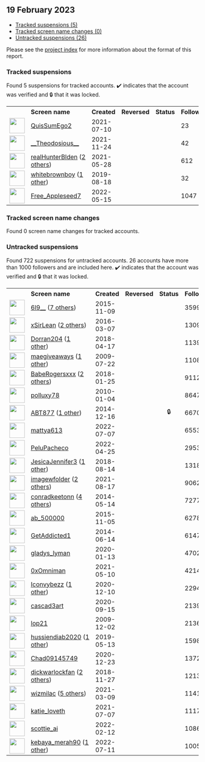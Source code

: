 ## 19 February 2023

* [Tracked suspensions (5)](#tracked-suspensions)
* [Tracked screen name changes (0)](#tracked-screen-name-changes)
* [Untracked suspensions (26)](#untracked-suspensions)

Please see the [project index](https://github.com/travisbrown/twitter-watch) for more information about the format of this report.

### Tracked suspensions

Found 5 suspensions for tracked accounts.
  ✔️ indicates that the account was verified and 🔒 that it was locked.

<table>
    <tr>
        <th></th>
        <th align="left">Screen name</th>
        <th align="left">Created</th>
        <th align="left">Reversed</th>
        <th align="left">Status</th>
        <th align="left">Followers</th>
        <th align="left">Ranking</th></tr>
    </tr>
        <tr>
            <td><a href="https://twitter.com/intent/user?user_id=1413983116696375296">
                <img src="https://pbs.twimg.com/profile_images/1584705823221088256/tlC9uSIr_normal.jpg" width="40px" height="40px" align="center"/></a>
            </td>
            <td>
                <a href="https://twitter.com/QuisSumEgo2">QuisSumEgo2</a></td>
            <td>2021-07-10</td>
            <td></td>
            <td align="center"></td>
            <td>23</td>
            <td>12048</td>
        </tr>
        <tr>
            <td><a href="https://twitter.com/intent/user?user_id=1463651547406114823">
                <img src="https://pbs.twimg.com/profile_images/1561551590934417409/pk03gn7-_normal.jpg" width="40px" height="40px" align="center"/></a>
            </td>
            <td>
                <a href="https://twitter.com/__Theodosious__">__Theodosious__</a></td>
            <td>2021-11-24</td>
            <td></td>
            <td align="center"></td>
            <td>42</td>
            <td>13156</td>
        </tr>
        <tr>
            <td><a href="https://twitter.com/intent/user?user_id=1398405663672442889">
                <img src="https://pbs.twimg.com/profile_images/1598685879211638785/nsz5iC70_normal.jpg" width="40px" height="40px" align="center"/></a>
            </td>
            <td>
                <a href="https://twitter.com/realHunterBlden">realHunterBlden</a>&nbsp;(<a href="https://api.memory.lol/v1/tw/id/1398405663672442889">2 others</a>)&nbsp;</td>
            <td>2021-05-28</td>
            <td></td>
            <td align="center"></td>
            <td>612</td>
            <td>87190</td>
        </tr>
        <tr>
            <td><a href="https://twitter.com/intent/user?user_id=1163105198862032896">
                <img src="https://pbs.twimg.com/profile_images/1552051673014493184/GVxRDlxB_normal.jpg" width="40px" height="40px" align="center"/></a>
            </td>
            <td>
                <a href="https://twitter.com/whitebrownboy">whitebrownboy</a>&nbsp;(<a href="https://api.memory.lol/v1/tw/id/1163105198862032896">1 other</a>)&nbsp;</td>
            <td>2019-08-18</td>
            <td></td>
            <td align="center"></td>
            <td>32</td>
            <td>94241</td>
        </tr>
        <tr>
            <td><a href="https://twitter.com/intent/user?user_id=1525861646194905090">
                <img src="https://pbs.twimg.com/profile_images/1535213404805292032/o52xFI8S_normal.jpg" width="40px" height="40px" align="center"/></a>
            </td>
            <td>
                <a href="https://twitter.com/Free_Appleseed7">Free_Appleseed7</a></td>
            <td>2022-05-15</td>
            <td></td>
            <td align="center"></td>
            <td>1047</td>
            <td>95499</td>
        </tr></table>

### Tracked screen name changes

Found 0 screen name changes for tracked accounts.

### Untracked suspensions

Found 722 suspensions for untracked accounts.
26 accounts have more than 1000 followers and are included here.
  ✔️ indicates that the account was verified and 🔒 that it was locked.

<table>
    <tr>
        <th></th>
        <th align="left">Screen name</th>
        <th align="left">Created</th>
        <th align="left">Reversed</th>
        <th align="left">Status</th>
        <th align="left">Followers</th>
    </tr>
        <tr>
            <td><a href="https://twitter.com/intent/user?user_id=4149150267">
                <img src="https://pbs.twimg.com/profile_images/1452734014662586370/zjn99dWG_normal.jpg" width="40px" height="40px" align="center"/></a>
            </td>
            <td>
                <a href="https://twitter.com/6l9__">6l9__</a>&nbsp;(<a href="https://api.memory.lol/v1/tw/id/4149150267">7 others</a>)&nbsp;</td>
            <td>2015-11-09</td>
            <td></td>
            <td align="center"></td>
            <td>359972</td>
        </tr>
        <tr>
            <td><a href="https://twitter.com/intent/user?user_id=706899433099689984">
                <img src="https://pbs.twimg.com/profile_images/1598175373530914816/XsX92pin_normal.jpg" width="40px" height="40px" align="center"/></a>
            </td>
            <td>
                <a href="https://twitter.com/xSirLean">xSirLean</a>&nbsp;(<a href="https://api.memory.lol/v1/tw/id/706899433099689984">2 others</a>)&nbsp;</td>
            <td>2016-03-07</td>
            <td></td>
            <td align="center"></td>
            <td>130929</td>
        </tr>
        <tr>
            <td><a href="https://twitter.com/intent/user?user_id=986190076794343424">
                <img src="https://pbs.twimg.com/profile_images/1508492724760039424/OPflCj73_normal.jpg" width="40px" height="40px" align="center"/></a>
            </td>
            <td>
                <a href="https://twitter.com/Dorran204">Dorran204</a>&nbsp;(<a href="https://api.memory.lol/v1/tw/id/986190076794343424">1 other</a>)&nbsp;</td>
            <td>2018-04-17</td>
            <td></td>
            <td align="center"></td>
            <td>113983</td>
        </tr>
        <tr>
            <td><a href="https://twitter.com/intent/user?user_id=59103386">
                <img src="https://pbs.twimg.com/profile_images/1512720049840476167/kTTTNNxI_normal.jpg" width="40px" height="40px" align="center"/></a>
            </td>
            <td>
                <a href="https://twitter.com/maegiveaways">maegiveaways</a>&nbsp;(<a href="https://api.memory.lol/v1/tw/id/59103386">1 other</a>)&nbsp;</td>
            <td>2009-07-22</td>
            <td></td>
            <td align="center"></td>
            <td>110895</td>
        </tr>
        <tr>
            <td><a href="https://twitter.com/intent/user?user_id=956664783692058624">
                <img src="https://pbs.twimg.com/profile_images/1590871068901707776/-wQY1jcY_normal.jpg" width="40px" height="40px" align="center"/></a>
            </td>
            <td>
                <a href="https://twitter.com/BabeRogersxxx">BabeRogersxxx</a>&nbsp;(<a href="https://api.memory.lol/v1/tw/id/956664783692058624">2 others</a>)&nbsp;</td>
            <td>2018-01-25</td>
            <td></td>
            <td align="center"></td>
            <td>91121</td>
        </tr>
        <tr>
            <td><a href="https://twitter.com/intent/user?user_id=101711457">
                <img src="https://pbs.twimg.com/profile_images/1520943481606209536/ib2VX2Wu_normal.png" width="40px" height="40px" align="center"/></a>
            </td>
            <td>
                <a href="https://twitter.com/polluxy78">polluxy78</a></td>
            <td>2010-01-04</td>
            <td></td>
            <td align="center"></td>
            <td>86479</td>
        </tr>
        <tr>
            <td><a href="https://twitter.com/intent/user?user_id=2932616178">
                <img src="https://pbs.twimg.com/profile_images/1515160194975776774/E6Zru10P_normal.jpg" width="40px" height="40px" align="center"/></a>
            </td>
            <td>
                <a href="https://twitter.com/ABT877">ABT877</a>&nbsp;(<a href="https://api.memory.lol/v1/tw/id/2932616178">1 other</a>)&nbsp;</td>
            <td>2014-12-16</td>
            <td></td>
            <td align="center">🔒</td>
            <td>66704</td>
        </tr>
        <tr>
            <td><a href="https://twitter.com/intent/user?user_id=1545140886174339072">
                <img src="https://pbs.twimg.com/profile_images/1545142353228595200/c8uZ2kdF_normal.jpg" width="40px" height="40px" align="center"/></a>
            </td>
            <td>
                <a href="https://twitter.com/mattya613">mattya613</a></td>
            <td>2022-07-07</td>
            <td></td>
            <td align="center"></td>
            <td>65533</td>
        </tr>
        <tr>
            <td><a href="https://twitter.com/intent/user?user_id=1518595822031622146">
                <img src="https://pbs.twimg.com/profile_images/1540679198640984064/LSst8wkm_normal.jpg" width="40px" height="40px" align="center"/></a>
            </td>
            <td>
                <a href="https://twitter.com/PeluPacheco">PeluPacheco</a></td>
            <td>2022-04-25</td>
            <td></td>
            <td align="center"></td>
            <td>29539</td>
        </tr>
        <tr>
            <td><a href="https://twitter.com/intent/user?user_id=1029262516327669761">
                <img src="https://pbs.twimg.com/profile_images/1428225922591690753/lhkjBII-_normal.jpg" width="40px" height="40px" align="center"/></a>
            </td>
            <td>
                <a href="https://twitter.com/JesicaJennifer3">JesicaJennifer3</a>&nbsp;(<a href="https://api.memory.lol/v1/tw/id/1029262516327669761">1 other</a>)&nbsp;</td>
            <td>2018-08-14</td>
            <td></td>
            <td align="center"></td>
            <td>13185</td>
        </tr>
        <tr>
            <td><a href="https://twitter.com/intent/user?user_id=1427768020290711552">
                <img src="https://pbs.twimg.com/profile_images/1427770838477062144/oT2V4Rlz_normal.jpg" width="40px" height="40px" align="center"/></a>
            </td>
            <td>
                <a href="https://twitter.com/imagewfolder">imagewfolder</a>&nbsp;(<a href="https://api.memory.lol/v1/tw/id/1427768020290711552">2 others</a>)&nbsp;</td>
            <td>2021-08-17</td>
            <td></td>
            <td align="center"></td>
            <td>9062</td>
        </tr>
        <tr>
            <td><a href="https://twitter.com/intent/user?user_id=2493719334">
                <img src="https://pbs.twimg.com/profile_images/908468202430242816/FO5-99cL_normal.jpg" width="40px" height="40px" align="center"/></a>
            </td>
            <td>
                <a href="https://twitter.com/conradkeetonn">conradkeetonn</a>&nbsp;(<a href="https://api.memory.lol/v1/tw/id/2493719334">4 others</a>)&nbsp;</td>
            <td>2014-05-14</td>
            <td></td>
            <td align="center"></td>
            <td>7277</td>
        </tr>
        <tr>
            <td><a href="https://twitter.com/intent/user?user_id=4119679942">
                <img src="https://pbs.twimg.com/profile_images/662264296399859712/WIvdgAjS_normal.jpg" width="40px" height="40px" align="center"/></a>
            </td>
            <td>
                <a href="https://twitter.com/ab_500000">ab_500000</a></td>
            <td>2015-11-05</td>
            <td></td>
            <td align="center"></td>
            <td>6278</td>
        </tr>
        <tr>
            <td><a href="https://twitter.com/intent/user?user_id=2566770290">
                <img src="https://pbs.twimg.com/profile_images/968101890696384512/fxQnitSG_normal.jpg" width="40px" height="40px" align="center"/></a>
            </td>
            <td>
                <a href="https://twitter.com/GetAddicted1">GetAddicted1</a></td>
            <td>2014-06-14</td>
            <td></td>
            <td align="center"></td>
            <td>6147</td>
        </tr>
        <tr>
            <td><a href="https://twitter.com/intent/user?user_id=1216818374153469954">
                <img src="https://pbs.twimg.com/profile_images/1216819065509044224/2QMFT2FW_normal.jpg" width="40px" height="40px" align="center"/></a>
            </td>
            <td>
                <a href="https://twitter.com/gladys_lyman">gladys_lyman</a></td>
            <td>2020-01-13</td>
            <td></td>
            <td align="center"></td>
            <td>4702</td>
        </tr>
        <tr>
            <td><a href="https://twitter.com/intent/user?user_id=1391878914553876486">
                <img src="https://pbs.twimg.com/profile_images/1591943106957656064/PLTRL5Vn_normal.jpg" width="40px" height="40px" align="center"/></a>
            </td>
            <td>
                <a href="https://twitter.com/0xOmniman">0xOmniman</a></td>
            <td>2021-05-10</td>
            <td></td>
            <td align="center"></td>
            <td>4214</td>
        </tr>
        <tr>
            <td><a href="https://twitter.com/intent/user?user_id=1337164112007147526">
                <img src="https://pbs.twimg.com/profile_images/1598240805289922560/xT-XJrjo_normal.jpg" width="40px" height="40px" align="center"/></a>
            </td>
            <td>
                <a href="https://twitter.com/Iconvybezz">Iconvybezz</a>&nbsp;(<a href="https://api.memory.lol/v1/tw/id/1337164112007147526">1 other</a>)&nbsp;</td>
            <td>2020-12-10</td>
            <td></td>
            <td align="center"></td>
            <td>2294</td>
        </tr>
        <tr>
            <td><a href="https://twitter.com/intent/user?user_id=1305732416938672129">
                <img src="https://pbs.twimg.com/profile_images/1598739242787737600/5I2LDC9l_normal.jpg" width="40px" height="40px" align="center"/></a>
            </td>
            <td>
                <a href="https://twitter.com/cascad3art">cascad3art</a></td>
            <td>2020-09-15</td>
            <td></td>
            <td align="center"></td>
            <td>2139</td>
        </tr>
        <tr>
            <td><a href="https://twitter.com/intent/user?user_id=93997219">
                <img src="https://pbs.twimg.com/profile_images/1598392589379547137/AXHn7cYm_normal.jpg" width="40px" height="40px" align="center"/></a>
            </td>
            <td>
                <a href="https://twitter.com/lop21">lop21</a></td>
            <td>2009-12-02</td>
            <td></td>
            <td align="center"></td>
            <td>2136</td>
        </tr>
        <tr>
            <td><a href="https://twitter.com/intent/user?user_id=1127964509979717632">
                <img src="https://pbs.twimg.com/profile_images/1230883984772562945/7-lhj6ko_normal.jpg" width="40px" height="40px" align="center"/></a>
            </td>
            <td>
                <a href="https://twitter.com/hussiendiab2020">hussiendiab2020</a>&nbsp;(<a href="https://api.memory.lol/v1/tw/id/1127964509979717632">1 other</a>)&nbsp;</td>
            <td>2019-05-13</td>
            <td></td>
            <td align="center"></td>
            <td>1598</td>
        </tr>
        <tr>
            <td><a href="https://twitter.com/intent/user?user_id=1341779478494597122">
                <img src="https://pbs.twimg.com/profile_images/1342558974684459008/Q3gpY00T_normal.jpg" width="40px" height="40px" align="center"/></a>
            </td>
            <td>
                <a href="https://twitter.com/Chad09145749">Chad09145749</a></td>
            <td>2020-12-23</td>
            <td></td>
            <td align="center"></td>
            <td>1372</td>
        </tr>
        <tr>
            <td><a href="https://twitter.com/intent/user?user_id=1067370663139205120">
                <img src="https://pbs.twimg.com/profile_images/1364543789713420288/WTdo_Th1_normal.png" width="40px" height="40px" align="center"/></a>
            </td>
            <td>
                <a href="https://twitter.com/dickwarlockfan">dickwarlockfan</a>&nbsp;(<a href="https://api.memory.lol/v1/tw/id/1067370663139205120">2 others</a>)&nbsp;</td>
            <td>2018-11-27</td>
            <td></td>
            <td align="center"></td>
            <td>1213</td>
        </tr>
        <tr>
            <td><a href="https://twitter.com/intent/user?user_id=1369335242646032388">
                <img src="https://pbs.twimg.com/profile_images/1594670777223516160/To--JuJa_normal.jpg" width="40px" height="40px" align="center"/></a>
            </td>
            <td>
                <a href="https://twitter.com/wizmilac">wizmilac</a>&nbsp;(<a href="https://api.memory.lol/v1/tw/id/1369335242646032388">5 others</a>)&nbsp;</td>
            <td>2021-03-09</td>
            <td></td>
            <td align="center"></td>
            <td>1141</td>
        </tr>
        <tr>
            <td><a href="https://twitter.com/intent/user?user_id=1412912357278318593">
                <img src="https://pbs.twimg.com/profile_images/1559228371208323073/_4jsoe3Q_normal.jpg" width="40px" height="40px" align="center"/></a>
            </td>
            <td>
                <a href="https://twitter.com/katie_loveth">katie_loveth</a></td>
            <td>2021-07-07</td>
            <td></td>
            <td align="center"></td>
            <td>1117</td>
        </tr>
        <tr>
            <td><a href="https://twitter.com/intent/user?user_id=1492320110941409283">
                <img src="https://pbs.twimg.com/profile_images/1512233782933295106/bwiYfl6n_normal.jpg" width="40px" height="40px" align="center"/></a>
            </td>
            <td>
                <a href="https://twitter.com/scottie_ai">scottie_ai</a></td>
            <td>2022-02-12</td>
            <td></td>
            <td align="center"></td>
            <td>1086</td>
        </tr>
        <tr>
            <td><a href="https://twitter.com/intent/user?user_id=1546347066812956673">
                <img src="https://pbs.twimg.com/profile_images/1595605502985400320/Q4tNqL_J_normal.jpg" width="40px" height="40px" align="center"/></a>
            </td>
            <td>
                <a href="https://twitter.com/kebaya_merah90">kebaya_merah90</a>&nbsp;(<a href="https://api.memory.lol/v1/tw/id/1546347066812956673">1 other</a>)&nbsp;</td>
            <td>2022-07-11</td>
            <td></td>
            <td align="center"></td>
            <td>1005</td>
        </tr></table>
